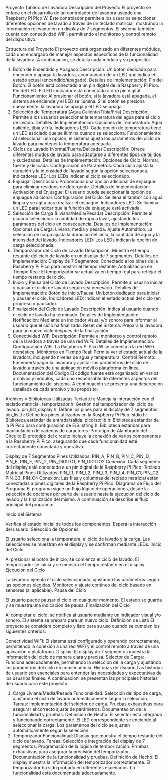 Proyecto Tablero de Lavadora
Descripción del Proyecto
El proyecto se enfoca en el desarrollo de un controlador de lavadora usando una Raspberry Pi Pico W. Este controlador permite a los usuarios seleccionar diferentes opciones de lavado a través de un teclado matricial, mostrando la información relevante en un display de 7 segmentos. El sistema también cuenta con conectividad WiFi, permitiendo el monitoreo y control remoto del dispositivo.

Estructura del Proyecto
El proyecto está organizado en diferentes módulos, cada uno encargado de manejar aspectos específicos de la funcionalidad de la lavadora. A continuación, se detalla cada módulo y su propósito:

1. Botón de Encendido y Apagado
Descripción: Un botón dedicado para encender y apagar la lavadora, acompañado de un LED que indica el estado actual (encendido/apagado).
Detalles de Implementación:
Pin del Botón: El botón está conectado a un pin digital de la Raspberry Pi Pico.
Pin del LED: El LED indicador está conectado a otro pin digital.
Funcionamiento: Al presionar el botón, si la lavadora está apagada, el sistema se enciende y el LED se ilumina. Si el botón se presiona nuevamente, la lavadora se apaga y el LED se apaga.
2. Selección de Temperatura (Agua Caliente/Tibia/Fría)
Descripción: Permite a los usuarios seleccionar la temperatura del agua para el ciclo de lavado.
Detalles de Implementación:
Opciones de Temperatura: Agua caliente, tibia y fría.
Indicadores LED: Cada opción de temperatura tiene un LED asociado que se ilumina cuando se selecciona.
Funcionamiento: Al seleccionar una opción, el sistema ajusta los parámetros del ciclo de lavado para mantener la temperatura adecuada.
3. Ciclos de Lavado (Normal/Fuerte/Delicada)
Descripción: Ofrece diferentes modos de lavado para adaptarse a diferentes tipos de tejidos y suciedades.
Detalles de Implementación:
Opciones de Ciclo: Normal, fuerte y delicada.
Configuración de Parámetros: Cada ciclo ajusta la duración y la intensidad del lavado según la opción seleccionada.
Indicadores LED: Los LEDs indican el ciclo seleccionado.
4. Enjuagar
Descripción: Proporciona una opción adicional de enjuague para eliminar residuos de detergente.
Detalles de Implementación:
Activación del Enjuague: El usuario puede seleccionar la opción de enjuague adicional.
Configuración del Ciclo: Se llena el tambor con agua limpia y se agita para realizar el enjuague.
Indicadores LED: Se ilumina un LED para indicar que la función de enjuague está activada.
5. Selección de Carga (Liviana/Media/Pesada)
Descripción: Permite al usuario seleccionar la cantidad de ropa a lavar, ajustando los parámetros del ciclo en consecuencia.
Detalles de Implementación:
Opciones de Carga: Liviana, media y pesada.
Ajuste Automático: La selección de carga ajusta la duración del ciclo, la cantidad de agua y la intensidad del lavado.
Indicadores LED: Los LEDs indican la opción de carga seleccionada.
6. Temporizador del Ciclo de Lavado
Descripción: Muestra el tiempo restante del ciclo de lavado en un display de 7 segmentos.
Detalles de Implementación:
Display de 7 Segmentos: Conectado a los pines de la Raspberry Pi Pico para mostrar el tiempo restante.
Actualización en Tiempo Real: El temporizador se actualiza en tiempo real para reflejar el tiempo restante del ciclo.
7. Inicio y Pausa del Ciclo de Lavado
Descripción: Permite al usuario iniciar y pausar el ciclo de lavado según sea necesario.
Detalles de Implementación:
Botón de Inicio/Pausa: Un botón dedicado para iniciar y pausar el ciclo.
Indicadores LED: Indican el estado actual del ciclo (en progreso o pausado).
8. Finalización del Ciclo de Lavado
Descripción: Indica al usuario cuando el ciclo de lavado ha terminado.
Detalles de Implementación:
Notificación: Mediante un indicador visual y/o sonoro para informar al usuario que el ciclo ha finalizado.
Reset del Sistema: Prepara la lavadora para un nuevo ciclo después de la finalización.
9. Conectividad WiFi
Descripción: Permite el monitoreo y control remoto de la lavadora a través de una red WiFi.
Detalles de Implementación:
Configuración WiFi: La Raspberry Pi Pico W se conecta a la red WiFi doméstica.
Monitoreo en Tiempo Real: Permite ver el estado actual de la lavadora, incluyendo niveles de agua y temperatura.
Control Remoto: Encender/apagar la lavadora y ajustar los parámetros del ciclo de lavado a través de una aplicación móvil o plataforma en línea.
Documentación del Código
El código fuente está organizado en varios archivos y módulos, cada uno responsable de diferentes aspectos del funcionamiento del sistema. A continuación se presenta una descripción detallada de cada archivo y su propósito:

Archivos y Bibliotecas Utilizadas
Teclado.h: Maneja la interacción con el teclado matricial.
temporizador.h: Gestión del temporizador del ciclo de lavado.
pin_list_display.h: Define los pines para el display de 7 segmentos.
pin_list.h: Define los pines utilizados en la Raspberry Pi Pico.
stdio.h: Biblioteca estándar de entrada/salida.
pico/stdlib.h: Biblioteca estándar de la Pi Pico para configuración de E/S.
string.h: Biblioteca estándar para manipulación de cadenas de caracteres.
Prototipo de Alambrado del Circuito
El prototipo del circuito incluye la conexión de varios componentes a la Raspberry Pi Pico, asegurando que cada funcionalidad esté correctamente conectada y operativa.

Display de 7 Segmentos
Pines Utilizados: PIN_A, PIN_B, PIN_C, PIN_D, PIN_E, PIN_F, PIN_G, PIN_DIGITO1, PIN_DIGITO2
Conexión: Cada segmento del display está conectado a un pin digital de la Raspberry Pi Pico.
Teclado Matricial
Pines Utilizados: PIN_L1, PIN_L2, PIN_L3, PIN_L4, PIN_C1, PIN_C2, PIN_C3, PIN_C4
Conexión: Las filas y columnas del teclado matricial están conectadas a pines digitales de la Raspberry Pi Pico.
Diagrama de Flujo del Programa
El programa sigue un flujo lógico de operaciones, desde la selección de opciones por parte del usuario hasta la ejecución del ciclo de lavado y la finalización del mismo. A continuación se describe el flujo principal del programa:

Inicio del Sistema

Verifica el estado inicial de todos los componentes.
Espera la interacción del usuario.
Selección de Opciones

El usuario selecciona la temperatura, el ciclo de lavado y la carga.
Las selecciones se muestran en el display y se confirman mediante LEDs.
Inicio del Ciclo

Al presionar el botón de inicio, se comienza el ciclo de lavado.
El temporizador se inicia y se muestra el tiempo restante en el display.
Ejecución del Ciclo

La lavadora ejecuta el ciclo seleccionado, ajustando los parámetros según las opciones elegidas.
Monitoreo y ajuste continuo del ciclo basado en sensores (si aplicable).
Pausa del Ciclo

El usuario puede pausar el ciclo en cualquier momento.
El estado se guarda y se muestra una indicación de pausa.
Finalización del Ciclo

Al completar el ciclo, se notifica al usuario mediante un indicador visual y/o sonoro.
El sistema se prepara para un nuevo ciclo.
Definición de Listo
El proyecto se considera completo y listo para su uso cuando se cumplen los siguientes criterios:

Conectividad WiFi: El sistema está configurado y operando correctamente, permitiendo la conexión a una red WiFi y el control remoto a través de una aplicación o plataforma.
Display: El display de 7 segmentos muestra la información del ciclo de manera clara y precisa.
Selector de Carga: Funciona adecuadamente, permitiendo la selección de la carga y ajustando los parámetros del ciclo en consecuencia.
Historias de Usuario
Las historias de usuario son esenciales para entender las necesidades y expectativas de los usuarios finales. A continuación, se presentan las principales historias de usuario para este proyecto:

1. Carga Liviana/Media/Pesada
Funcionalidad: Selección del tipo de carga, ajustando el ciclo de lavado automáticamente según la selección.
Tareas:
Implementación del selector de carga.
Pruebas exhaustivas para asegurar el correcto ajuste de parámetros.
Documentación de la funcionalidad y pruebas.
Definición de Hecho:
El selector está integrado y funcionando correctamente.
El LED correspondiente se enciende al seleccionar la carga.
Los parámetros del ciclo se ajustan automáticamente según la selección.
2. Temporizador
Funcionalidad: Display que muestra el tiempo restante del ciclo de lavado.
Tareas:
Selección e integración del display de 7 segmentos.
Programación de la lógica de temporización.
Pruebas exhaustivas para asegurar la precisión del temporizador.
Documentación de la funcionalidad y pruebas.
Definición de Hecho:
El display muestra la información del temporizador correctamente.
El temporizador ha sido probado en diferentes escenarios.
La funcionalidad está documentada adecuadamente.
